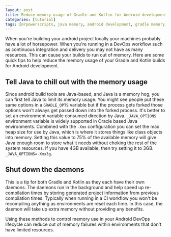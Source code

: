 ```yaml
---
layout: post
title: Reduce memory usage of Gradle and Kotlin for Android development DevOps
categories: [tutorial]
tags: [mrpowerscripts, java memory, android development, gradle memory, kotlin memory]
---
```


When you're building your android project locally your machines probably have a lot of horsepower. When you're running in a DevOps workflow such as continuous integration and delivery you may not have as many resources. This can cause your builds to run out of memory. Here are some quick tips to help reduce the memory usage of your Gradle and Kotlin builds for Android development.

## Tell Java to chill out with the memory usage

Since android build tools are Java-based, and Java is a memory hog, you can first tell Java to limit its memory usage. You might see people put these same options in a `GRADLE_OPTS` variable but if the process gets forked those options won't always get passed down into the forked process. It's better to set an environment variable consumed direction by Java. `_JAVA_OPTIONS` environment variable is widely supported in Oracle based Java environments. Combined with the `-Xmx` configuration you can set the max heap size for use by Java, which is where it stores things like class objects into memory. Setting this value to 75% of the available memory will give Java enough room to store what it needs without choking the rest of the system resources. If you have 4GB available, then try setting it to  3GB. `_JAVA_OPTIONS=-Xmx3g`.

## Shut down the daemons

This is a tip for both Gradle and Kotlin as they each have their own daemons. The daemons run in the background and help speed up re-compilation times by storing generated project information from previous compilation times. Typically when running in a CI workflow you won't be recompiling anything as environments are reset each time. In this case, the daemon will take up extra memory without providing any benefits.

Using these methods to control memory use in your Android DevOps lifecycle can reduce out of memory failures within environments that don't have limited resources.
